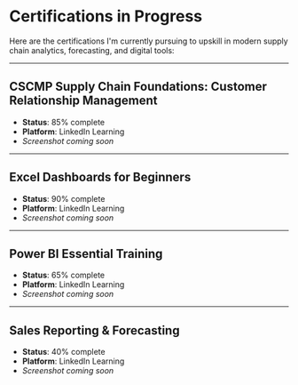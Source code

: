 # Certifications in Progress

Here are the certifications I'm currently pursuing to upskill in modern supply chain analytics, forecasting, and digital tools:

---

## CSCMP Supply Chain Foundations: Customer Relationship Management  
- **Status**: 85% complete  
- **Platform**: LinkedIn Learning  
- *Screenshot coming soon*  
<!-- ![CRM Certificate](./assets/certs/crm-progress.png) -->

---

## Excel Dashboards for Beginners  
- **Status**: 90% complete  
- **Platform**: LinkedIn Learning  
- *Screenshot coming soon*  
<!-- ![Excel](./assets/certs/excel-progress.png) -->

---

## Power BI Essential Training  
- **Status**: 65% complete  
- **Platform**: LinkedIn Learning  
- *Screenshot coming soon*  
<!-- ![Power BI](./assets/certs/powerbi-progress.png) -->

---

## Sales Reporting & Forecasting  
- **Status**: 40% complete  
- **Platform**: LinkedIn Learning  
- *Screenshot coming soon*  
<!-- ![Sales](./assets/certs/sales-progress.png) -->
